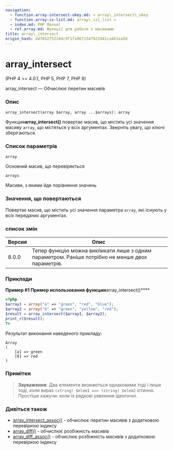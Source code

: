 ```yaml
---
navigation:
  - function.array-intersect-ukey.md: « array\_intersect\_ukey
  - function.array-is-list.md: array\_is\_list »
  - index.md: PHP Manual
  - ref.array.md: Функції для роботи з масивами
title: array\_intersect
origin_hash: ddf652f5224dc9f1fa9671347921941ca401ea50
---
```

# array\_intersect

(PHP 4 >= 4.0.1, PHP 5, PHP 7, PHP 8)

array\_intersect — Обчислює перетин масивів

### Опис

```methodsynopsis
array_intersect(array $array, array ...$arrays): array
```

Функция**array\_intersect()** повертає масив, що містить усі значення масиву `array`, що містяться у всіх аргументах. Зверніть увагу, що ключі зберігаються.

### Список параметрів

`array`

Основний масив, що перевіряється

`arrays`

Масиви, з якими йде порівняння значень

### Значення, що повертаються

Повертає масив, що містить усі значення параметра `array`, які існують у всіх переданих аргументах.

### список змін

| Версия | Опис |
| --- | --- |
| 8.0.0 | Тепер функцію можна викликати лише з одним параметром. Раніше потрібно не менше двох параметрів. |

### Приклади

**Пример #1 Пример использования функции**array\_intersect()\*\*\*\*

```php
<?php
$array1 = array("a" => "green", "red", "blue");
$array2 = array("b" => "green", "yellow", "red");
$result = array_intersect($array1, $array2);
print_r($result);
?>
```

Результат виконання наведеного прикладу:

```
Array
(
    [a] => green
    [0] => red
)
```

### Примітки

> **Зауваження**: Два елементи визнаються однаковими тоді і лише тоді, коли вираз `(string) $elem1 === (string) $elem2` істинно. Простіше кажучи: коли їх рядкові уявлення ідентичні.

### Дивіться також

-   [array\_intersect\_assoc()](function.array-intersect-assoc.md) \- обчислює перетин масивів з додатковою перевіркою індексу
-   [array\_diff()](function.array-diff.md) \- обчислює розбіжність масивів
-   [array\_diff\_assoc()](function.array-diff-assoc.md) \- обчислює розбіжність масивів з додатковою перевіркою індексу
